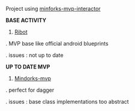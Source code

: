 Project using [minforks-mvp-interactor](https://github.com/MindorksOpenSource/android-mvp-interactor-architecture/tree/master/app/src/main/java/com/mindorks/framework/mvp/ui)

**BASE ACTIVITY**

1. [Ribot](https://github.com/ribot/ribot-app-android/blob/master/app/src/main/java/io/ribot/app/ui/base/BaseActivity.java) 

. MVP base like official android blueprints

. issues : not up to date

**UP TO DATE MVP**

1. [Mindorks-mvp](https://github.com/MindorksOpenSource/android-mvp-architecture) 
    
. perfect for dagger

. issues : base class implementations too abstract
